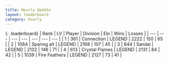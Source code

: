 ```yaml
---
title: Hourly Update
layout: leaderboard
category: hourly
---
```


{: .leaderboard}
| Rank | LV | Player | Division | Elo | Wins | Losses |
| --- | --- | --- | --- | --- | --- | --- |
| <span data-change="0">1</span> | 361 | <span title="ID: 539711">Connection</span> | LEGEND | <span data-change="0">2222</span> | <span data-change="0">150</span> | <span data-change="0">65</span> |
| <span data-change="1">2</span> | 1084 | <span title="ID: 203132">Sparing alt</span> | LEGEND | <span data-change="0">2168</span> | <span data-change="0">107</span> | <span data-change="0">45</span> |
| <span data-change="-1">3</span> | 844 | <span title="ID: 315148">Sandal</span> | LEGEND | <span data-change="-47">2132</span> | <span data-change="4">146</span> | <span data-change="5">71</span> |
| <span data-change="0">4</span> | 613 | <span title="ID: 163201">Crystal Flames</span> | LEGEND | <span data-change="0">2131</span> | <span data-change="0">84</span> | <span data-change="0">42</span> |
| <span data-change="2">5</span> | 1039 | <span title="ID: 357425">Fire Feathers</span> | LEGEND | <span data-change="30">2127</span> | <span data-change="4">73</span> | <span data-change="0">41</span> |